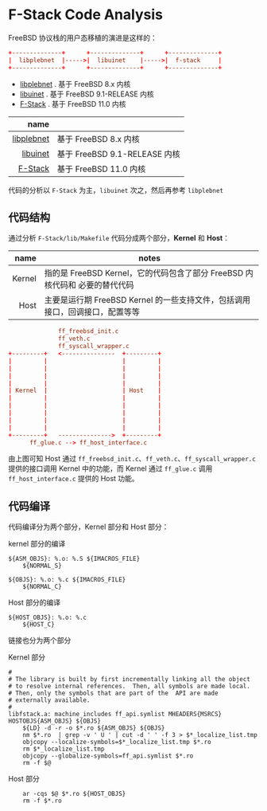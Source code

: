 # F-Stack Code Analysis

FreeBSD 协议栈的用户态移植的演进是这样的：

```conf
+--------------+      +--------------+      +--------------+
|  libplebnet  |----->|  libuinet    |----->|  f-stack     |
+--------------+      +--------------+      +--------------+
```

* [libplebnet](https://gitorious.org/freebsd/kmm-sandbox/commit/fa8a11970bc0ed092692736f175925766bebf6af?p=freebsd:kmm-sandbox.git;a=tree;f=lib/libplebnet;h=ae446dba0b4f8593b69b339ea667e12d5b709cfb;hb=refs/heads/work/svn_trunk_libplebnet) . 基于 FreeBSD 8.x 内核
* [libuinet](https://github.com/pkelsey/libuinet) . 基于 FreeBSD 9.1-RELEASE 内核
* [F-Stack](https://github.com/F-Stack/f-stack) . 基于 FreeBSD 11.0 内核

| name |  |
|-:|-|
|[libplebnet](https://gitorious.org/freebsd/kmm-sandbox/commit/fa8a11970bc0ed092692736f175925766bebf6af?p=freebsd:kmm-sandbox.git;a=tree;f=lib/libplebnet;h=ae446dba0b4f8593b69b339ea667e12d5b709cfb;hb=refs/heads/work/svn_trunk_libplebnet) | 基于 FreeBSD 8.x 内核
|[libuinet](https://github.com/pkelsey/libuinet) | 基于 FreeBSD 9.1-RELEASE 内核
|[F-Stack](https://github.com/F-Stack/f-stack) | 基于 FreeBSD 11.0 内核

代码的分析以 `F-Stack` 为主，`libuinet` 次之，然后再参考 `libplebnet`

## 代码结构

通过分析 `F-Stack/lib/Makefile` 代码分成两个部分，**Kernel** 和 **Host**：

|name    | notes                                                                  |
|-------:|------------------------------------------------------------------------|
|Kernel  | 指的是 FreeBSD Kernel，它的代码包含了部分 FreeBSD 内核代码和 必要的替代代码|
|Host    | 主要是运行期 FreeBSD Kernel 的一些支持文件，包括调用接口，回调接口，配置等等 |


```conf
              ff_freebsd_init.c
              ff_veth.c
              ff_syscall_wrapper.c
+---------+   <---------------  +---------+
|         |                     |         |
|         |                     |         |
|         |                     |         |
|         |                     |         |
| Kernel  |                     | Host    |
|         |                     |         |
|         |                     |         |
|         |                     |         |
|         |                     |         |
|         |                     |         |
+---------+   --------------->  +---------+
      ff_glue.c --> ff_host_interface.c
```

由上图可知 Host 通过 `ff_freebsd_init.c`、`ff_veth.c`、`ff_syscall_wrapper.c` 提供的接口调用 Kernel 中的功能，而 Kernel 通过 `ff_glue.c` 调用 `ff_host_interface.c` 提供的 Host 功能。

## 代码编译

代码编译分为两个部分，Kernel 部分和 Host 部分：

kernel 部分的编译

```make
${ASM_OBJS}: %.o: %.S ${IMACROS_FILE}
    ${NORMAL_S}

${OBJS}: %.o: %.c ${IMACROS_FILE}
    ${NORMAL_C}
```

Host 部分的编译

```make
${HOST_OBJS}: %.o: %.c
    ${HOST_C}
```

链接也分为两个部分

Kernel 部分

```make
#
# The library is built by first incrementally linking all the object
# to resolve internal references.  Then, all symbols are made local.
# Then, only the symbols that are part of the  API are made
# externally available.
#
libfstack.a: machine_includes ff_api.symlist MHEADERS{MSRCS} HOSTOBJS{ASM_OBJS} ${OBJS}
    ${LD} -d -r -o $*.ro ${ASM_OBJS} ${OBJS}
    nm $*.ro  | grep -v ' U ' | cut -d ' ' -f 3 > $*_localize_list.tmp
    objcopy --localize-symbols=$*_localize_list.tmp $*.ro 
    rm $*_localize_list.tmp
    objcopy --globalize-symbols=ff_api.symlist $*.ro
    rm -f $@
```

Host 部分

```make
    ar -cqs $@ $*.ro ${HOST_OBJS}
    rm -f $*.ro
```

